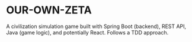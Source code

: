 # OUR-OWN-ZETA
A civilization simulation game built with Spring Boot (backend), REST API, Java (game logic), and potentially React. Follows a TDD approach.
